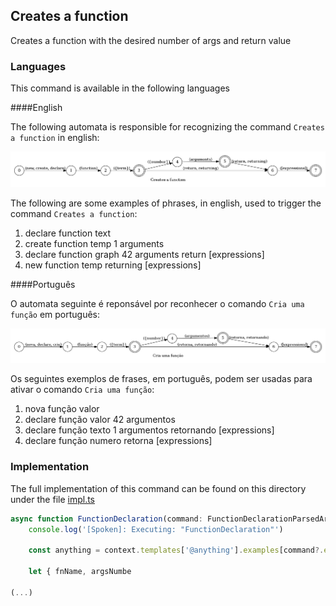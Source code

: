 ## Creates a function

Creates a function with the desired number of args and return value

### Languages

This command is available in the following languages

####English

The following automata is responsible for recognizing the command `Creates a function` in english:

![English](phrase_en-US.png)

The following are some examples of phrases, in english, used to trigger the command `Creates a function`:

1. declare function text
2. create function temp 1 arguments
3. declare function graph 42 arguments return [expressions]
4. new function temp returning [expressions]

####Português

O automata seguinte é reponsável por reconhecer o comando `Cria uma função` em português:

![Português](phrase_pt-BR.png)

Os seguintes exemplos de frases, em português, podem ser usadas para ativar o comando `Cria uma função`:

1. nova função valor
2. declare função valor 42 argumentos
3. declare função texto 1 argumentos retornando [expressions]
4. declare função numero retorna [expressions]

### Implementation

The full implementation of this command can be found on this directory under the file [impl.ts](impl.ts)

```typescript
async function FunctionDeclaration(command: FunctionDeclarationParsedArgs, editor: Editor, context: Context) {
    console.log('[Spoken]: Executing: "FunctionDeclaration"')

    const anything = context.templates['@anything'].examples[command?.extra?.lang as string]

    let { fnName, argsNumbe

(...)
```